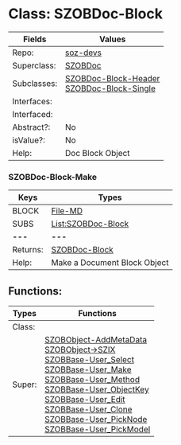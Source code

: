 
# Class:	SZOBDoc-Block

| Fields | Values |
| --------- | --------- |
| Repo: | [soz-devs](/repos/soz-devs.html) |
| Superclass: | [SZOBDoc](SZOBDoc.html) |
| Subclasses: | [SZOBDoc-Block-Header](SZOBDoc-Block-Header.html) <br> [SZOBDoc-Block-Single](SZOBDoc-Block-Single.html) |
| Interfaces: |  |
| Interfaced: |  |
| Abstract?: | No |
| isValue?: | No |
| Help: | Doc Block Object |

### SZOBDoc-Block-Make

| Keys | Types |
| --------- | --------- |
| BLOCK | [File-MD](File-MD.html) |
| SUBS | [List:SZOBDoc-Block](SZOBDoc-Block.html) |
| **---** | **---** |
| Returns: | [SZOBDoc-Block](SZOBDoc-Block.html) |
| Help: | Make a Document Block Object |


## Functions:

| Types | Functions |
| --------- | --------- |
| Class: |  |
| Super: | [SZOBObject-AddMetaData](SZOBObject.html) <br> [SZOBObject->SZIX](SZOBObject.html) <br> [SZOBBase-User_Select](SZOBBase.html) <br> [SZOBBase-User_Make](SZOBBase.html) <br> [SZOBBase-User_Method](SZOBBase.html) <br> [SZOBBase-User_ObjectKey](SZOBBase.html) <br> [SZOBBase-User_Edit](SZOBBase.html) <br> [SZOBBase-User_Clone](SZOBBase.html) <br> [SZOBBase-User_PickNode](SZOBBase.html) <br> [SZOBBase-User_PickModel](SZOBBase.html) |


